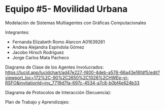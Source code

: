 # Equipo #5- Movilidad Urbana
Modelación de Sistemas Multiagentes con Gráficas Computacionales

Integrantes:

* Fernanda Elizabeth Romo Alarcon A01639261
* Andrea Alejandra Espíndola Gómez
* Jacobo Hirsch Rodríguez
* Jorge Carlos Mata Pacheco

Diagrama de Clase de los Agentes Involucrados:
https://lucid.app/lucidchart/ad47e227-f400-4deb-a576-66a43e16fdf5/edit?viewport_loc=172%2C-90%2C2650%2C1026%2CHWEp-vi-RSFO&invitationId=inv_7719d7fa-697c-4534-a7c8-b0bf4e624b33

Diagrama de Protocolos de Interacción (Secuencia):

Plan de Trabajo y Aprendizajes:

